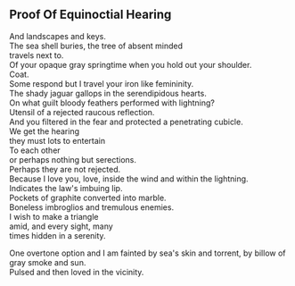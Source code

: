 Proof Of Equinoctial Hearing
----------------------------
And landscapes and keys.  
The sea shell buries, the tree of absent minded  
travels next to.  
Of your opaque gray springtime when you hold out your shoulder.  
Coat.  
Some respond but I travel your iron like femininity.  
The shady jaguar gallops in the serendipidous hearts.  
On what guilt bloody feathers performed with lightning?  
Utensil of a rejected raucous reflection.  
And you filtered in the fear and protected a penetrating cubicle.  
We get the hearing  
they must lots to entertain  
To each other  
or perhaps nothing but serections.  
Perhaps they are not rejected.  
Because I love you, love, inside the wind and within the lightning.  
Indicates the law's imbuing lip.  
Pockets of graphite converted into marble.  
Boneless imbroglios and tremulous enemies.  
I wish to make a triangle  
amid, and every sight, many  
times hidden in a serenity.  
  
One overtone option and I am fainted by sea's skin and torrent, by billow of gray smoke and sun.  
Pulsed and then loved in the vicinity.  
